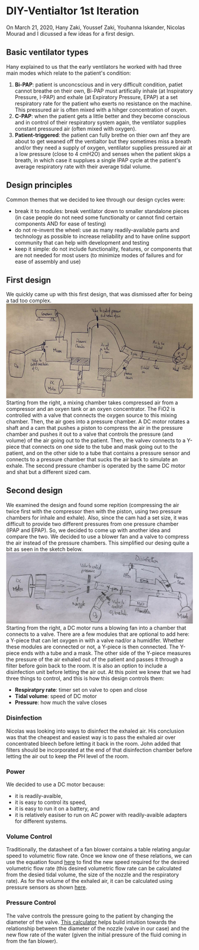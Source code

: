 # DIY-Ventialtor 1st Iteration
On March 21, 2020, Hany Zaki, Youssef Zaki, Youhanna Iskander, Nicolas Mourad and I dicussed a few ideas for a first design.

## Basic ventilator types
Hany explained to us that the early ventilators he worked with had three main modes which relate to the patient's condition:
1. **Bi-PAP**: patient is unconcscious and in very difficult condition, patiet cannot breathe on their own, Bi-PAP must artifically inhale (at Inspiratory Pressure, I-PAP) and exhale (at Expiratory Pressure, EPAP) at a set respiratory rate for the patient who exerts no resistance on the machine. This pressured air is often mixed with a hihger concentration of oxyen.
2. **C-PAP**: when the patient gets a little better and they become conscious and in control of their respiratory system again, the ventilator supplies constant pressured air (often mixed with oxygen).
3. **Patient-triggered**: the patient can fully brethe on thier own anf they are about to get weaned off the ventialtor but they sometimes miss a breath and/or they need a supply of oxygen, ventilator supplies pressured air at a low pressure (close to 4 cmH2O) and senses when the patient skips a breath, in which case it supplues a single IPAP cycle at the patient's average respiratory rate with their average tidal volume.

## Design principles
Common themes that we decided to kee through our design cycles were:
* break it to modules: break ventilator down to smaller standalone pieces (in case people do not need some functionalty or cannot find certain components AND for ease of testing)
* do not re-invent the wheel: use as many readily-available parts and technology as possible to increase reliability and to have online support community that can help with development and testing
* keep it simple: do not include functionality, features, or components that are not needed for most users (to minimize modes of failures and for ease of assembly and use)

## First design
We quickly came up with this first design, that was dismissed after for being a tad too complex.
![first design with pistons, cam-shaft, mixer chamber, and two pressure chambers](https://github.com/cymourad/diy-ventilator/blob/master/prototypes/first_iteration/first_design_pistons.jpeg "First Design with pistons and cam-shafts and mixer")
Starting from the right, a mixing chamber takes compressed air from a compressor and an oxyen tank or an oxyen concentrator. The FiO2 is controlled with a valve that connects the oxygen source to this mixing chamber.
Then, the air goes into a pressure chamber. A DC motor rotates a shaft and a cam that pushes a piston to compress the air in the pressure chamber and pushes it out to a valve that controls the pressure (and volume) of the air going out to the patient. Then, the valvev connects to a Y-piece that connects on one side to the tube and mask going out to the patient, and on the other side to a tube that contains a pressure sensor and connects to a pressure chamber that sucks the air back to simulate an exhale. The second pressure chamber is operated by the same DC motor and shat but a different sized cam.

## Second design
We examined the design and found some repition (compressing the air twice first with the compressor then with the piston, using two pressure chambers for inhale and exhale). Also, since the cam had a set size, it was difficult to provide two different pressures from one pressure chamber (IPAP and EPAP). So, we decided to come up with another idea and compare the two.
We decided to use a blower fan and a valve to compress the air instead of the pressure chambers. This simplified our desing quite a bit as seen in the sketch below.
![second design with blower fan and valve](https://github.com/cymourad/diy-ventilator/blob/master/prototypes/first_iteration/second_design_fan.jpeg "Second design with blower fan and valve")
Starting from the right, a DC motor runs a blowing fan into a chamber that connects to a valve. There are a few modules that are optional to add here: a Y-piece that can let oxygen in with a valve nad/or a humidifer. Whether these modules are connected or not, a Y-piece is then connected. The Y-piece ends with a tube and a mask. The other side of the Y-piece measures the pressure of the air exhaled out of the patient and passes it through a filter before goin back to the room. It is also an option to include a disinfection unit before letting the air out.
At this point we knew that we had three things to control, and this is how this design controls them:
* **Respiratpry rate**: timer set on valve to open and close
* **Tidal volume**: speed of DC motor
* **Pressure**: how much the valve closes

### Disinfection
Nicolas was looking into ways to disinfect the exhaled air. His conclusion was that the cheapest and easiest way is to pass the exhaled air over concentrated bleech before letting it back in the room. John added that filters should be incorporated at the end of that disinfection chamber before letting the air out to keep the PH level of the room.

### Power
We decided to use a DC motor because:
* it is readily-avaible, 
* it is easy to control its speed, 
* it is easy to run it on a battery, and
* it is relatively easiser to run on AC power with readily-avaible adapters for different systems.

### Volume Control
Traditionally, the datasheet of a fan blower contains a table relating angular speed to volumetric flow rate. Once we know one of these relations, we can use the equation found [here](https://www.axair-fans.co.uk/news/applications/understanding-basic-fan-laws/) to find the new speed required for the desired volumetric flow rate (this desired volumetric flow rate can be calculated from the desied tidal volume, the size of the nozzle and the respiratory rate).
As for the volume of the exhaled air, it can be calculated using pressure sensors as shown [here](https://www.sensortips.com/featured/calculate-flow-pressure-measurement/).

### Pressure Control
The valve controls the pressure going to the patient by changing the diameter of the valve. [This calculator](http://irrigation.wsu.edu/Content/Calculators/Sprinkler/Nozzle-Requirements.php) helps build intuition towards the relationship between the diameter of the nozzle (valve in our case) and the new flow rate of the water (given the initial pressure of the fluid coming in from the fan blower).